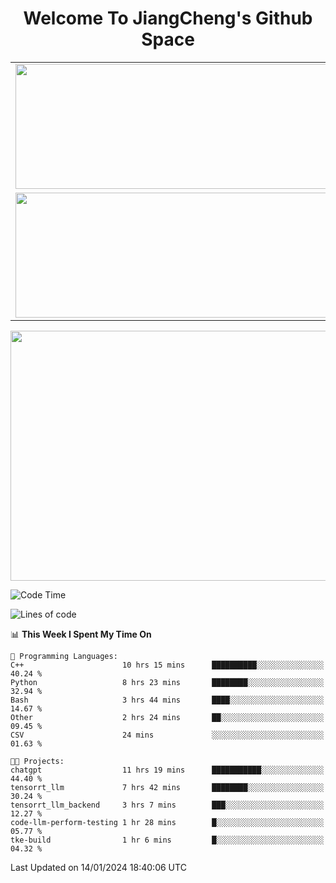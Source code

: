 <h1 align="center">Welcome To JiangCheng's Github Space</h1>

<table align="center" frame="void" rules="none" >
  <tr>
    <td>
      <div align="center"> <img height="200px" width="500px"  src="https://github-readme-stats.vercel.app/api?username=thisjiang&hide_title=true&hide_border=true&layout=compact&show_icons=trueline_height=21&text_color=000&icon_color=000&bg_color=0,ea6161,ffc64d,fffc4d,52fa5a&theme=graywhite" /> </div>
    </td>
    <td>
      <div align="center"> <img height="200px" width="500px" src="https://github-readme-stats.vercel.app/api/top-langs/?username=thisjiang&hide_title=true&hide_border=true&layout=compact&langs_count=6&text_color=000&icon_color=fff&bg_color=0,52fa5a,4dfcff,c64dff&theme=graywhite" /> </div>
    </td>
  </tr>
  <tr>
    <td>
      <div align="center"> <img height="200px" width="500px" src="https://github-readme-streak-stats.herokuapp.com/?user=thisjiang&hide_title=true&hide_border=true&layout=compact&langs_count=6" /> </div>
    </td>
    <td>
      <div align="center"> 
      <a href="https://github.com/" target="_blank"><img style="margin: 10px" src="https://profilinator.rishav.dev/skills-assets/git-scm-icon.svg" alt="Git" height="50" /></a>  
      <a href="https://www.linux.org/" target="_blank"><img style="margin: 10px" src="https://profilinator.rishav.dev/skills-assets/linux-original.svg" alt="Linux" height="50" /></a>  
      <a href="https://www.gnu.org/software/bash/" target="_blank"><img style="margin: 10px" src="https://profilinator.rishav.dev/skills-assets/gnu_bash-icon.svg" alt="Bash" height="50" /></a>  
      </div>
    </td>
  </tr>
</table>

<div align="center"> <img height="400px" width="1000px" src="https://github-readme-activity-graph.cyclic.app/graph?username=thisjiang&theme=react&hide_title=true&hide_border=true&layout=compact&langs_count=6" /> </div></td>

<!--START_SECTION:waka-->
![Code Time](http://img.shields.io/badge/Code%20Time-758%20hrs%2039%20mins-blue)

![Lines of code](https://img.shields.io/badge/From%20Hello%20World%20I%27ve%20Written-457.9%20thousand%20lines%20of%20code-blue)

📊 **This Week I Spent My Time On** 

```text
💬 Programming Languages: 
C++                      10 hrs 15 mins      ██████████░░░░░░░░░░░░░░░   40.24 % 
Python                   8 hrs 23 mins       ████████░░░░░░░░░░░░░░░░░   32.94 % 
Bash                     3 hrs 44 mins       ████░░░░░░░░░░░░░░░░░░░░░   14.67 % 
Other                    2 hrs 24 mins       ██░░░░░░░░░░░░░░░░░░░░░░░   09.45 % 
CSV                      24 mins             ░░░░░░░░░░░░░░░░░░░░░░░░░   01.63 % 

🐱‍💻 Projects: 
chatgpt                  11 hrs 19 mins      ███████████░░░░░░░░░░░░░░   44.40 % 
tensorrt_llm             7 hrs 42 mins       ████████░░░░░░░░░░░░░░░░░   30.24 % 
tensorrt_llm_backend     3 hrs 7 mins        ███░░░░░░░░░░░░░░░░░░░░░░   12.27 % 
code-llm-perform-testing 1 hr 28 mins        █░░░░░░░░░░░░░░░░░░░░░░░░   05.77 % 
tke-build                1 hr 6 mins         █░░░░░░░░░░░░░░░░░░░░░░░░   04.32 % 
```


 Last Updated on 14/01/2024 18:40:06 UTC
<!--END_SECTION:waka-->
